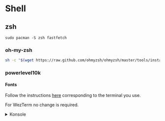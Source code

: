 # Shell
## zsh
```console
sudo pacman -S zsh fastfetch
```

### oh-my-zsh
```zsh
sh -c "$(wget https://raw.github.com/ohmyzsh/ohmyzsh/master/tools/install.sh -O -)"
```

### powerlevel10k
#### Fonts
Follow the instructions [here](https://github.com/romkatv/powerlevel10k#manual-font-installation) corresponding to the terminal you use.

For WezTerm no change is required.

<details>
<summary>Konsole</summary>

```zsh
mkdir temp_fonts
cd temp_fonts
wget https://github.com/romkatv/powerlevel10k-media/raw/master/MesloLGS%20NF%20Regular.ttf
wget https://github.com/romkatv/powerlevel10k-media/raw/master/MesloLGS%20NF%20Bold.ttf
wget https://github.com/romkatv/powerlevel10k-media/raw/master/MesloLGS%20NF%20Italic.ttf
wget https://github.com/romkatv/powerlevel10k-media/raw/master/MesloLGS%20NF%20Bold%20Italic.ttf
sudo mv *.ttf  /usr/share/fonts/
cd ..
rmdir temp_fonts
```

<details>

### Clone .dotfiles
See instructions [here](https://github.com/hoel-bagard/.dotfiles).
